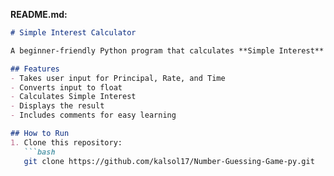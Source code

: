 
**README.md:**  
```markdown
# Simple Interest Calculator

A beginner-friendly Python program that calculates **Simple Interest** using the formula:

## Features
- Takes user input for Principal, Rate, and Time
- Converts input to float
- Calculates Simple Interest
- Displays the result
- Includes comments for easy learning

## How to Run
1. Clone this repository:
   ```bash
   git clone https://github.com/kalsol17/Number-Guessing-Game-py.git
